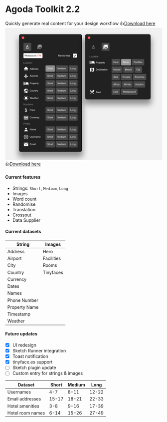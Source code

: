 # Agoda Toolkit 2.2

Quickly generate real content for your design workflow
👍[Download here]()
![plugin](image_preview.png "plugin")
👍[Download here]()

#### Current features
- Strings: `Short`, `Medium`, `Long`
- Images 
- Word count
- Randomise 
- Translation
- Crossout
- Data Supplier

#### Current datasets

| String | Images |
| ---- | ----------------- |
| Address |  Hero |     
| Airport |  Facilities |              
| City |     Rooms |     
| Country | Tinyfaces |
| Currency |
| Dates |
| Names |
| Phone Number
| Property Name
| Timestamp 
| Weather

#### Future updates
- [X] UI redesign
- [X] Sketch Runner integration 
- [X] Toast notification
- [X] tinyface.es support
- [ ] Sketch plugin update
- [ ] Custom entry for strings & images

Dataset | Short | Medium | Long
| ----- | ----- | ------ | ---- 
| Usernames | 4-7 | 8-11 | 12-22 
| Email addresses | 15-17 | 18-21 | 22-33 |
| Hotel amenities | 3-8 | 9-16 | 17-39
| Hotel room names | 6-14 | 15-26 | 27-49
